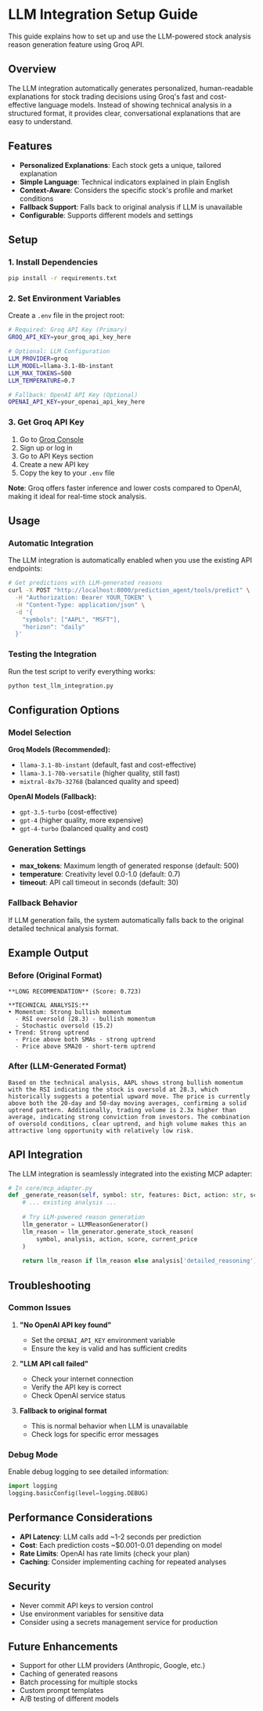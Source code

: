 # LLM Integration Setup Guide

This guide explains how to set up and use the LLM-powered stock analysis reason generation feature using Groq API.

## Overview

The LLM integration automatically generates personalized, human-readable explanations for stock trading decisions using Groq's fast and cost-effective language models. Instead of showing technical analysis in a structured format, it provides clear, conversational explanations that are easy to understand.

## Features

- **Personalized Explanations**: Each stock gets a unique, tailored explanation
- **Simple Language**: Technical indicators explained in plain English
- **Context-Aware**: Considers the specific stock's profile and market conditions
- **Fallback Support**: Falls back to original analysis if LLM is unavailable
- **Configurable**: Supports different models and settings

## Setup

### 1. Install Dependencies

```bash
pip install -r requirements.txt
```

### 2. Set Environment Variables

Create a `.env` file in the project root:

```bash
# Required: Groq API Key (Primary)
GROQ_API_KEY=your_groq_api_key_here

# Optional: LLM Configuration
LLM_PROVIDER=groq
LLM_MODEL=llama-3.1-8b-instant
LLM_MAX_TOKENS=500
LLM_TEMPERATURE=0.7

# Fallback: OpenAI API Key (Optional)
OPENAI_API_KEY=your_openai_api_key_here
```

### 3. Get Groq API Key

1. Go to [Groq Console](https://console.groq.com/)
2. Sign up or log in
3. Go to API Keys section
4. Create a new API key
5. Copy the key to your `.env` file

**Note**: Groq offers faster inference and lower costs compared to OpenAI, making it ideal for real-time stock analysis.

## Usage

### Automatic Integration

The LLM integration is automatically enabled when you use the existing API endpoints:

```bash
# Get predictions with LLM-generated reasons
curl -X POST "http://localhost:8000/prediction_agent/tools/predict" \
  -H "Authorization: Bearer YOUR_TOKEN" \
  -H "Content-Type: application/json" \
  -d '{
    "symbols": ["AAPL", "MSFT"],
    "horizon": "daily"
  }'
```

### Testing the Integration

Run the test script to verify everything works:

```bash
python test_llm_integration.py
```

## Configuration Options

### Model Selection

**Groq Models (Recommended):**
- `llama-3.1-8b-instant` (default, fast and cost-effective)
- `llama-3.1-70b-versatile` (higher quality, still fast)
- `mixtral-8x7b-32768` (balanced quality and speed)

**OpenAI Models (Fallback):**
- `gpt-3.5-turbo` (cost-effective)
- `gpt-4` (higher quality, more expensive)
- `gpt-4-turbo` (balanced quality and cost)

### Generation Settings

- **max_tokens**: Maximum length of generated response (default: 500)
- **temperature**: Creativity level 0.0-1.0 (default: 0.7)
- **timeout**: API call timeout in seconds (default: 30)

### Fallback Behavior

If LLM generation fails, the system automatically falls back to the original detailed technical analysis format.

## Example Output

### Before (Original Format)
```
**LONG RECOMMENDATION** (Score: 0.723)

**TECHNICAL ANALYSIS:**
• Momentum: Strong bullish momentum
  - RSI oversold (28.3) - bullish momentum
  - Stochastic oversold (15.2)
• Trend: Strong uptrend
  - Price above both SMAs - strong uptrend
  - Price above SMA20 - short-term uptrend
```

### After (LLM-Generated Format)
```
Based on the technical analysis, AAPL shows strong bullish momentum with the RSI indicating the stock is oversold at 28.3, which historically suggests a potential upward move. The price is currently above both the 20-day and 50-day moving averages, confirming a solid uptrend pattern. Additionally, trading volume is 2.3x higher than average, indicating strong conviction from investors. The combination of oversold conditions, clear uptrend, and high volume makes this an attractive long opportunity with relatively low risk.
```

## API Integration

The LLM integration is seamlessly integrated into the existing MCP adapter:

```python
# In core/mcp_adapter.py
def _generate_reason(self, symbol: str, features: Dict, action: str, score: float) -> str:
    # ... existing analysis ...
    
    # Try LLM-powered reason generation
    llm_generator = LLMReasonGenerator()
    llm_reason = llm_generator.generate_stock_reason(
        symbol, analysis, action, score, current_price
    )
    
    return llm_reason if llm_reason else analysis['detailed_reasoning']
```

## Troubleshooting

### Common Issues

1. **"No OpenAI API key found"**
   - Set the `OPENAI_API_KEY` environment variable
   - Ensure the key is valid and has sufficient credits

2. **"LLM API call failed"**
   - Check your internet connection
   - Verify the API key is correct
   - Check OpenAI service status

3. **Fallback to original format**
   - This is normal behavior when LLM is unavailable
   - Check logs for specific error messages

### Debug Mode

Enable debug logging to see detailed information:

```python
import logging
logging.basicConfig(level=logging.DEBUG)
```

## Performance Considerations

- **API Latency**: LLM calls add ~1-2 seconds per prediction
- **Cost**: Each prediction costs ~$0.001-0.01 depending on model
- **Rate Limits**: OpenAI has rate limits (check your plan)
- **Caching**: Consider implementing caching for repeated analyses

## Security

- Never commit API keys to version control
- Use environment variables for sensitive data
- Consider using a secrets management service for production

## Future Enhancements

- Support for other LLM providers (Anthropic, Google, etc.)
- Caching of generated reasons
- Batch processing for multiple stocks
- Custom prompt templates
- A/B testing of different models
